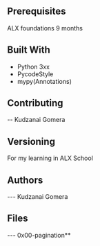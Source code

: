 ## Prerequisites

ALX foundations 9 months

## Built With

- Python 3xx
- PycodeStyle
- mypy(Annotations)

## Contributing

-- Kudzanai Gomera

## Versioning

For my learning in ALX School

## Authors

--- Kudzanai Gomera

## Files

--- 0x00-pagination\*\*
